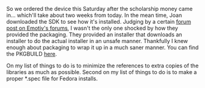 <!-- 
.. title: Installing the Emotiv SDK
.. slug: installing-the-emotiv-sdk
.. date: 2014-10-18 12:20:54 UTC-07:00
.. tags: emotiv,sdk,please package properly,requirements,PKGBUILD,linux
.. link: 
.. description: 
.. type: text
.. author: phora
-->

So we ordered the device this Saturday after the scholarship money came in... which'll take about two weeks from today. In the mean time, Joan downloaded the SDK to see how it's installed. Judging by a certain [forum post on Emotiv's forums](http://emotiv.co/forum/messages/forum15/topic3749/message17131/?sphrase_id=7902#message17131), I wasn't the only one shocked by how they provided the packaging. They provided an installer that downloads an installer to do the actual installer in an unsafe manner. Thankfully I knew enough about packaging to wrap it up in a much saner manner. You can find the PKGBUILD [here](https://github.com/RoboBrainz/Emotiv-Epoc-SDK-PKGBUILDs).

On my list of things to do is to minimize the references to extra copies of the libraries as much as possible. Second on my list of things to do is to make a proper *.spec file for Fedora installs.
